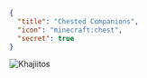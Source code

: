 ```json
{
  "title": "Chested Companions",
  "icon": "minecraft:chest",
  "secret": true
}
```
![Khajiitos](fwendo:creators/khajiitos.png,fit)
